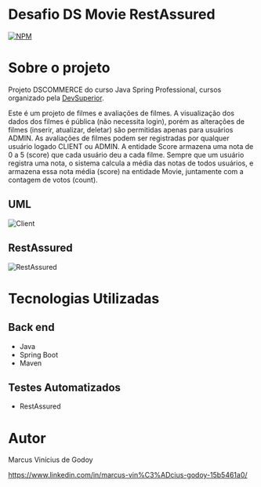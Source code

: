 # Desafio DS Movie RestAssured
[![NPM](https://img.shields.io/npm/l/react)](https://github.com/MarcusViniciusGodoy/DSMovie-RestAssured/blob/main/LICENSE)

# Sobre o projeto

Projeto DSCOMMERCE do curso Java Spring Professional, cursos organizado pela [DevSuperior](https://devsuperior.com "Site da DevSuperior").

Este é um projeto de filmes e avaliações de filmes. A visualização dos dados dos filmes é pública (não necessita login), porém as alterações de filmes (inserir, atualizar, deletar) são permitidas apenas para usuários ADMIN. As avaliações de filmes podem ser registradas por qualquer usuário logado CLIENT ou ADMIN. A entidade Score armazena uma nota de 0 a 5 (score) que cada usuário deu a cada filme. Sempre que um usuário registra uma nota, o sistema calcula a média das notas de todos usuários, e armazena essa nota média (score) na entidade Movie, juntamente com a contagem de votos (count).

## UML
![Client](https://github.com/MarcusViniciusGodoy/assets/blob/main/dsmovie.PNG)

## RestAssured
![RestAssured](https://github.com/MarcusViniciusGodoy/assets/blob/main/dsmovieRest.PNG)

# Tecnologias Utilizadas
## Back end
- Java
- Spring Boot
- Maven

## Testes Automatizados
- RestAssured

# Autor
Marcus Vinícius de Godoy

https://www.linkedin.com/in/marcus-vin%C3%ADcius-godoy-15b5461a0/

